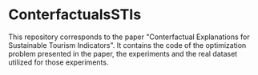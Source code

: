 # ConterfactualsSTIs

This repository corresponds to the paper "Conterfactual Explanations for Sustainable Tourism Indicators". It contains the code of the optimization problem presented in the paper, the experiments and the real dataset utilized for those experiments.
